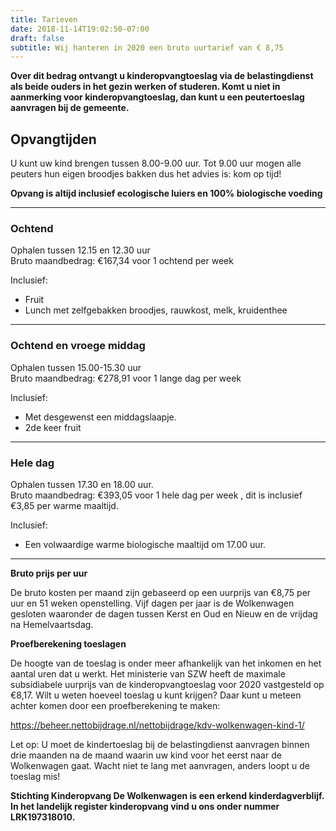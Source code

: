 ```yaml
---
title: Tarieven
date: 2018-11-14T19:02:50-07:00
draft: false
subtitle: Wij hanteren in 2020 een bruto uurtarief van € 8,75
---
```

**Over dit bedrag ontvangt u kinderopvangtoeslag via de belastingdienst als beide ouders in het gezin werken of studeren. Komt u niet in aanmerking voor kinderopvangtoeslag, dan kunt u een peutertoeslag aanvragen bij de gemeente.**

## **Opvangtijden**

U kunt uw kind brengen tussen 8.00-9.00 uur. Tot 9.00 uur mogen alle peuters hun eigen broodjes bakken dus het advies is: kom op tijd!

**Opvang is altijd inclusief ecologische luiers en 100% biologische voeding**

---

### Ochtend

Ophalen tussen 12.15 en 12.30 uur\
Bruto maandbedrag: €167,34 voor 1 ochtend per week  

Inclusief:

* Fruit
* Lunch met zelfgebakken broodjes, rauwkost, melk, kruidenthee

---

### Ochtend en vroege middag

Ophalen tussen 15.00-15.30 uur\
Bruto maandbedrag: €278,91 voor 1 lange dag per week    

Inclusief:

* Met desgewenst een middagslaapje.
* 2de keer fruit

---

### Hele dag

Ophalen tussen 17.30 en 18.00 uur.\
Bruto maandbedrag: €393,05 voor 1 hele dag per week , dit is inclusief €3,85 per warme maaltijd.

Inclusief:

* Een volwaardige warme biologische maaltijd om 17.00 uur.

---

**Bruto prijs per uur**

De bruto kosten  per maand zijn  gebaseerd op een uurprijs van €8,75 per uur en  51 weken openstelling. Vijf dagen per jaar is de Wolkenwagen gesloten waaronder de dagen tussen Kerst en Oud en Nieuw en de vrijdag na Hemelvaartsdag.

**Proefberekening toeslagen**

De hoogte van de toeslag is onder meer afhankelijk van het inkomen en het aantal uren dat u werkt. Het ministerie van SZW heeft de maximale subsidiabele uurprijs van de kinderopvangtoeslag voor 2020 vastgesteld op €8,17. Wilt u weten hoeveel toeslag u kunt krijgen? Daar kunt u meteen achter komen door een proefberekening te maken:

<https://beheer.nettobijdrage.nl/nettobijdrage/kdv-wolkenwagen-kind-1/> 

Let op: U moet de kindertoeslag bij de belastingdienst aanvragen binnen drie maanden na de maand waarin uw kind voor het eerst naar de Wolkenwagen  gaat. Wacht niet te lang met aanvragen, anders loopt u de toeslag mis!

**Stichting Kinderopvang De Wolkenwagen is een erkend kinderdagverblijf. In het landelijk register kinderopvang vind u ons onder nummer LRK197318010.**